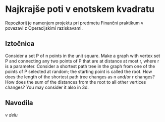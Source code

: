 # Najkrajše poti v enotskem kvadratu
Repozitorij je namenjem projektu pri predmetu Finančni praktikum v povezavi z 
Operacijskimi raziskavami.

## Iztočnica
Consider a set P of n points in the unit square. Make a graph with vertex set P 
and connecting any two points of P that are at distance at most r, where r is a 
parameter. Consider a shortest path tree in the graph from one of the points of 
P selected at random; the starting point is called the root. How does the length 
of the shortest path tree changes as n and/or r changes? How does the sum of the 
distances from the root to all other vertices changes? 
You may consider it also in 3d.

## Navodila
*v delu*